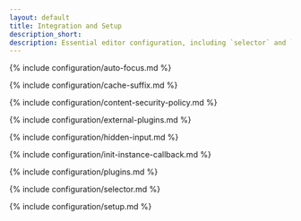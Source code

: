 ```yaml
---
layout: default
title: Integration and Setup
description_short:
description: Essential editor configuration, including `selector` and `plugins` keys.
---
```


{% include configuration/auto-focus.md %}

{% include configuration/cache-suffix.md %}

{% include configuration/content-security-policy.md %}

{% include configuration/external-plugins.md %}

{% include configuration/hidden-input.md %}

{% include configuration/init-instance-callback.md %}

{% include configuration/plugins.md %}

{% include configuration/selector.md %}

{% include configuration/setup.md %}
